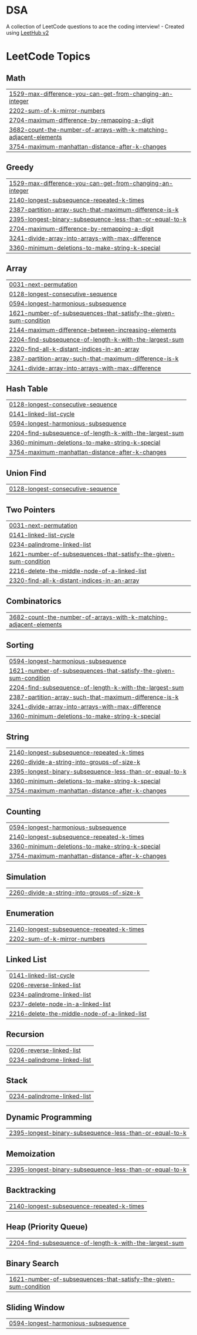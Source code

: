# DSA
A collection of LeetCode questions to ace the coding interview! - Created using [LeetHub v2](https://github.com/arunbhardwaj/LeetHub-2.0)

<!---LeetCode Topics Start-->
# LeetCode Topics
## Math
|  |
| ------- |
| [1529-max-difference-you-can-get-from-changing-an-integer](https://github.com/Vansh-Arora09/DSA/tree/master/1529-max-difference-you-can-get-from-changing-an-integer) |
| [2202-sum-of-k-mirror-numbers](https://github.com/Vansh-Arora09/DSA/tree/master/2202-sum-of-k-mirror-numbers) |
| [2704-maximum-difference-by-remapping-a-digit](https://github.com/Vansh-Arora09/DSA/tree/master/2704-maximum-difference-by-remapping-a-digit) |
| [3682-count-the-number-of-arrays-with-k-matching-adjacent-elements](https://github.com/Vansh-Arora09/DSA/tree/master/3682-count-the-number-of-arrays-with-k-matching-adjacent-elements) |
| [3754-maximum-manhattan-distance-after-k-changes](https://github.com/Vansh-Arora09/DSA/tree/master/3754-maximum-manhattan-distance-after-k-changes) |
## Greedy
|  |
| ------- |
| [1529-max-difference-you-can-get-from-changing-an-integer](https://github.com/Vansh-Arora09/DSA/tree/master/1529-max-difference-you-can-get-from-changing-an-integer) |
| [2140-longest-subsequence-repeated-k-times](https://github.com/Vansh-Arora09/DSA/tree/master/2140-longest-subsequence-repeated-k-times) |
| [2387-partition-array-such-that-maximum-difference-is-k](https://github.com/Vansh-Arora09/DSA/tree/master/2387-partition-array-such-that-maximum-difference-is-k) |
| [2395-longest-binary-subsequence-less-than-or-equal-to-k](https://github.com/Vansh-Arora09/DSA/tree/master/2395-longest-binary-subsequence-less-than-or-equal-to-k) |
| [2704-maximum-difference-by-remapping-a-digit](https://github.com/Vansh-Arora09/DSA/tree/master/2704-maximum-difference-by-remapping-a-digit) |
| [3241-divide-array-into-arrays-with-max-difference](https://github.com/Vansh-Arora09/DSA/tree/master/3241-divide-array-into-arrays-with-max-difference) |
| [3360-minimum-deletions-to-make-string-k-special](https://github.com/Vansh-Arora09/DSA/tree/master/3360-minimum-deletions-to-make-string-k-special) |
## Array
|  |
| ------- |
| [0031-next-permutation](https://github.com/Vansh-Arora09/DSA/tree/master/0031-next-permutation) |
| [0128-longest-consecutive-sequence](https://github.com/Vansh-Arora09/DSA/tree/master/0128-longest-consecutive-sequence) |
| [0594-longest-harmonious-subsequence](https://github.com/Vansh-Arora09/DSA/tree/master/0594-longest-harmonious-subsequence) |
| [1621-number-of-subsequences-that-satisfy-the-given-sum-condition](https://github.com/Vansh-Arora09/DSA/tree/master/1621-number-of-subsequences-that-satisfy-the-given-sum-condition) |
| [2144-maximum-difference-between-increasing-elements](https://github.com/Vansh-Arora09/DSA/tree/master/2144-maximum-difference-between-increasing-elements) |
| [2204-find-subsequence-of-length-k-with-the-largest-sum](https://github.com/Vansh-Arora09/DSA/tree/master/2204-find-subsequence-of-length-k-with-the-largest-sum) |
| [2320-find-all-k-distant-indices-in-an-array](https://github.com/Vansh-Arora09/DSA/tree/master/2320-find-all-k-distant-indices-in-an-array) |
| [2387-partition-array-such-that-maximum-difference-is-k](https://github.com/Vansh-Arora09/DSA/tree/master/2387-partition-array-such-that-maximum-difference-is-k) |
| [3241-divide-array-into-arrays-with-max-difference](https://github.com/Vansh-Arora09/DSA/tree/master/3241-divide-array-into-arrays-with-max-difference) |
## Hash Table
|  |
| ------- |
| [0128-longest-consecutive-sequence](https://github.com/Vansh-Arora09/DSA/tree/master/0128-longest-consecutive-sequence) |
| [0141-linked-list-cycle](https://github.com/Vansh-Arora09/DSA/tree/master/0141-linked-list-cycle) |
| [0594-longest-harmonious-subsequence](https://github.com/Vansh-Arora09/DSA/tree/master/0594-longest-harmonious-subsequence) |
| [2204-find-subsequence-of-length-k-with-the-largest-sum](https://github.com/Vansh-Arora09/DSA/tree/master/2204-find-subsequence-of-length-k-with-the-largest-sum) |
| [3360-minimum-deletions-to-make-string-k-special](https://github.com/Vansh-Arora09/DSA/tree/master/3360-minimum-deletions-to-make-string-k-special) |
| [3754-maximum-manhattan-distance-after-k-changes](https://github.com/Vansh-Arora09/DSA/tree/master/3754-maximum-manhattan-distance-after-k-changes) |
## Union Find
|  |
| ------- |
| [0128-longest-consecutive-sequence](https://github.com/Vansh-Arora09/DSA/tree/master/0128-longest-consecutive-sequence) |
## Two Pointers
|  |
| ------- |
| [0031-next-permutation](https://github.com/Vansh-Arora09/DSA/tree/master/0031-next-permutation) |
| [0141-linked-list-cycle](https://github.com/Vansh-Arora09/DSA/tree/master/0141-linked-list-cycle) |
| [0234-palindrome-linked-list](https://github.com/Vansh-Arora09/DSA/tree/master/0234-palindrome-linked-list) |
| [1621-number-of-subsequences-that-satisfy-the-given-sum-condition](https://github.com/Vansh-Arora09/DSA/tree/master/1621-number-of-subsequences-that-satisfy-the-given-sum-condition) |
| [2216-delete-the-middle-node-of-a-linked-list](https://github.com/Vansh-Arora09/DSA/tree/master/2216-delete-the-middle-node-of-a-linked-list) |
| [2320-find-all-k-distant-indices-in-an-array](https://github.com/Vansh-Arora09/DSA/tree/master/2320-find-all-k-distant-indices-in-an-array) |
## Combinatorics
|  |
| ------- |
| [3682-count-the-number-of-arrays-with-k-matching-adjacent-elements](https://github.com/Vansh-Arora09/DSA/tree/master/3682-count-the-number-of-arrays-with-k-matching-adjacent-elements) |
## Sorting
|  |
| ------- |
| [0594-longest-harmonious-subsequence](https://github.com/Vansh-Arora09/DSA/tree/master/0594-longest-harmonious-subsequence) |
| [1621-number-of-subsequences-that-satisfy-the-given-sum-condition](https://github.com/Vansh-Arora09/DSA/tree/master/1621-number-of-subsequences-that-satisfy-the-given-sum-condition) |
| [2204-find-subsequence-of-length-k-with-the-largest-sum](https://github.com/Vansh-Arora09/DSA/tree/master/2204-find-subsequence-of-length-k-with-the-largest-sum) |
| [2387-partition-array-such-that-maximum-difference-is-k](https://github.com/Vansh-Arora09/DSA/tree/master/2387-partition-array-such-that-maximum-difference-is-k) |
| [3241-divide-array-into-arrays-with-max-difference](https://github.com/Vansh-Arora09/DSA/tree/master/3241-divide-array-into-arrays-with-max-difference) |
| [3360-minimum-deletions-to-make-string-k-special](https://github.com/Vansh-Arora09/DSA/tree/master/3360-minimum-deletions-to-make-string-k-special) |
## String
|  |
| ------- |
| [2140-longest-subsequence-repeated-k-times](https://github.com/Vansh-Arora09/DSA/tree/master/2140-longest-subsequence-repeated-k-times) |
| [2260-divide-a-string-into-groups-of-size-k](https://github.com/Vansh-Arora09/DSA/tree/master/2260-divide-a-string-into-groups-of-size-k) |
| [2395-longest-binary-subsequence-less-than-or-equal-to-k](https://github.com/Vansh-Arora09/DSA/tree/master/2395-longest-binary-subsequence-less-than-or-equal-to-k) |
| [3360-minimum-deletions-to-make-string-k-special](https://github.com/Vansh-Arora09/DSA/tree/master/3360-minimum-deletions-to-make-string-k-special) |
| [3754-maximum-manhattan-distance-after-k-changes](https://github.com/Vansh-Arora09/DSA/tree/master/3754-maximum-manhattan-distance-after-k-changes) |
## Counting
|  |
| ------- |
| [0594-longest-harmonious-subsequence](https://github.com/Vansh-Arora09/DSA/tree/master/0594-longest-harmonious-subsequence) |
| [2140-longest-subsequence-repeated-k-times](https://github.com/Vansh-Arora09/DSA/tree/master/2140-longest-subsequence-repeated-k-times) |
| [3360-minimum-deletions-to-make-string-k-special](https://github.com/Vansh-Arora09/DSA/tree/master/3360-minimum-deletions-to-make-string-k-special) |
| [3754-maximum-manhattan-distance-after-k-changes](https://github.com/Vansh-Arora09/DSA/tree/master/3754-maximum-manhattan-distance-after-k-changes) |
## Simulation
|  |
| ------- |
| [2260-divide-a-string-into-groups-of-size-k](https://github.com/Vansh-Arora09/DSA/tree/master/2260-divide-a-string-into-groups-of-size-k) |
## Enumeration
|  |
| ------- |
| [2140-longest-subsequence-repeated-k-times](https://github.com/Vansh-Arora09/DSA/tree/master/2140-longest-subsequence-repeated-k-times) |
| [2202-sum-of-k-mirror-numbers](https://github.com/Vansh-Arora09/DSA/tree/master/2202-sum-of-k-mirror-numbers) |
## Linked List
|  |
| ------- |
| [0141-linked-list-cycle](https://github.com/Vansh-Arora09/DSA/tree/master/0141-linked-list-cycle) |
| [0206-reverse-linked-list](https://github.com/Vansh-Arora09/DSA/tree/master/0206-reverse-linked-list) |
| [0234-palindrome-linked-list](https://github.com/Vansh-Arora09/DSA/tree/master/0234-palindrome-linked-list) |
| [0237-delete-node-in-a-linked-list](https://github.com/Vansh-Arora09/DSA/tree/master/0237-delete-node-in-a-linked-list) |
| [2216-delete-the-middle-node-of-a-linked-list](https://github.com/Vansh-Arora09/DSA/tree/master/2216-delete-the-middle-node-of-a-linked-list) |
## Recursion
|  |
| ------- |
| [0206-reverse-linked-list](https://github.com/Vansh-Arora09/DSA/tree/master/0206-reverse-linked-list) |
| [0234-palindrome-linked-list](https://github.com/Vansh-Arora09/DSA/tree/master/0234-palindrome-linked-list) |
## Stack
|  |
| ------- |
| [0234-palindrome-linked-list](https://github.com/Vansh-Arora09/DSA/tree/master/0234-palindrome-linked-list) |
## Dynamic Programming
|  |
| ------- |
| [2395-longest-binary-subsequence-less-than-or-equal-to-k](https://github.com/Vansh-Arora09/DSA/tree/master/2395-longest-binary-subsequence-less-than-or-equal-to-k) |
## Memoization
|  |
| ------- |
| [2395-longest-binary-subsequence-less-than-or-equal-to-k](https://github.com/Vansh-Arora09/DSA/tree/master/2395-longest-binary-subsequence-less-than-or-equal-to-k) |
## Backtracking
|  |
| ------- |
| [2140-longest-subsequence-repeated-k-times](https://github.com/Vansh-Arora09/DSA/tree/master/2140-longest-subsequence-repeated-k-times) |
## Heap (Priority Queue)
|  |
| ------- |
| [2204-find-subsequence-of-length-k-with-the-largest-sum](https://github.com/Vansh-Arora09/DSA/tree/master/2204-find-subsequence-of-length-k-with-the-largest-sum) |
## Binary Search
|  |
| ------- |
| [1621-number-of-subsequences-that-satisfy-the-given-sum-condition](https://github.com/Vansh-Arora09/DSA/tree/master/1621-number-of-subsequences-that-satisfy-the-given-sum-condition) |
## Sliding Window
|  |
| ------- |
| [0594-longest-harmonious-subsequence](https://github.com/Vansh-Arora09/DSA/tree/master/0594-longest-harmonious-subsequence) |
<!---LeetCode Topics End-->